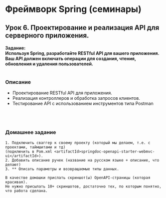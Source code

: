 # Фреймворк Spring (семинары)

## Урок 6. Проектирование и реализация API для серверного приложения.
#### Задание:<br> Используя Spring, разработайте RESTful API для вашего приложения. Ваш API должен включать операции для создания, чтения, обновления и удаления пользователей.<br><br>
### Описание<br>
- Проектирование RESTful API для приложения.<br>
- Реализация контроллеров и обработка запросов клиентов.<br>
- Тестирование API с использованием инструментов типа Postman<br>
<br><br><br>

### Домашнее задание

```
1. Подключить сваггер к своему проекту (который мы делаем, т.е. с проектами, таймшитами и тд)
(подключить в Pom.xml <artifactId>springdoc-openapi-starter-webmvc-ui</artifactId>).
2. Добавить описание ручек (название на русском языке + описание, что делают)
3. ** Описать параметры и возвращаемые типы данных.

В качестве домашки прислать скриншот(ы) OpenAPI-страницы (которая красивая).
Не нужно присылать 10+ скриншотов, достаточно тех, по которым понятно, что работа сделана.
```
   <br><br><br>